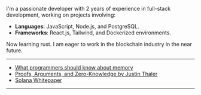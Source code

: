 I'm a passionate developer with 2 years of experience in full-stack development, working on projects involving:
- **Languages**: JavaScript, Node.js, and PostgreSQL.
- **Frameworks**: React.js, Tailwind, and Dockerized environments.

Now learning rust.
I am eager to work in the blockchain industry in the near future.

---
- [What programmers should know about memory](https://people.freebsd.org/~lstewart/articles/cpumemory.pdf)
- [Proofs, Arguments, and Zero-Knowledge by Justin Thaler](https://people.cs.georgetown.edu/jthaler/ProofsArgsAndZK.html)
- [Solana Whitepaper](https://solana.com/solana-whitepaper.pdf)
---

